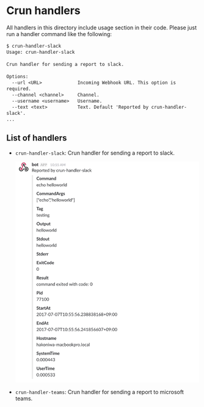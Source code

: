 # Crun handlers

All handlers in this directory include usage section in their code. Please just run a handler command like the following:

```
$ crun-handler-slack
Usage: crun-handler-slack

Crun handler for sending a report to slack.

Options:
  --url <URL>             Incoming Webhook URL. This option is required.
  --channel <channel>     Channel.
  --username <username>   Username.
  --text <text>           Text. Default 'Reported by crun-handler-slack'.
...
```

## List of handlers

* `crun-handler-slack`: Crun handler for sending a report to slack.

  ![slack](https://raw.githubusercontent.com/kohkimakimoto/crun/master/handlers/img/slack.png)

* `crun-handler-teams`: Crun handler for sending a report to microsoft teams.
